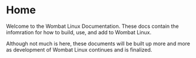 # Home

Welcome to the Wombat Linux Documentation. These docs contain the infomration for how to build, use, and add to Wombat Linux.

Although not much is here, these documents will be built up more and more as development of Wombat Linux continues and is finalized.


